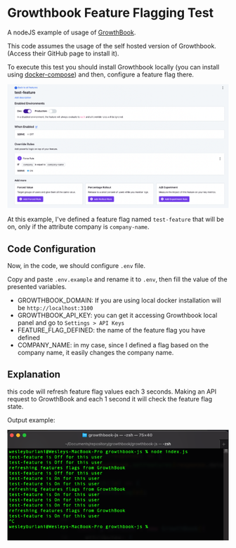 # Growthbook Feature Flagging Test

A nodeJS example of usage of [GrowthBook](https://github.com/growthbook/growthbook).

This code assumes the usage of the self hosted version of Growthbook. (Access their GitHub page to install it).

To execute this test you should install Growthbook locally (you can install using [docker-compose](https://docs.docker.com/compose/)) and then, configure a feature flag there.

![feature_flag_definition](./docs/assets/img/feature_flag_definition.png)

At this example, I've defined a feature flag named `test-feature` that will be on, only if the attribute company is `company-name`. 

## Code Configuration

Now, in the code, we should configure `.env` file. 

Copy and paste `.env.example` and rename it to `.env`, then fill the value of the presented variables.

* GROWTHBOOK_DOMAIN: If you are using local docker installation will be `http://localhost:3100`
* GROWTHBOOK_API_KEY: you can get it accessing Growthbook local panel and go to `Settings > API Keys`
* FEATURE_FLAG_DEFINED: the name of the feature flag you have defined
* COMPANY_NAME: in my case, since I defined a flag based on the company name, it easily changes the company name.

## Explanation

this code will refresh feature flag values each 3 seconds. Making an API request to GrowthBook and each 1 second it will check the feature flag state.


Output example: 

![outpus_example](./docs/assets/img/output_example.png)